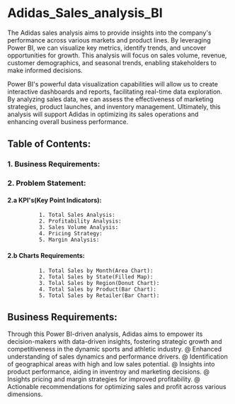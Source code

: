 # Adidas_Sales_analysis_BI

The Adidas sales analysis aims to provide insights into the company's performance across various markets and product lines. By leveraging Power BI, we can visualize key metrics, identify trends, and uncover opportunities for growth. This analysis will focus on sales volume, revenue, customer demographics, and seasonal trends, enabling stakeholders to make informed decisions.

Power BI's powerful data visualization capabilities will allow us to create interactive dashboards and reports, facilitating real-time data exploration. By analyzing sales data, we can assess the effectiveness of marketing strategies, product launches, and inventory management. Ultimately, this analysis will support Adidas in optimizing its sales operations and enhancing overall business performance.

## Table of Contents:
   ### 1. Business Requirements:
   ### 2. Problem Statement:
   #### 2.a KPI's(Key Point Indicators):
              1. Total Sales Analysis:
              2. Profitability Analysis:
              3. Sales Volume Analysis:
              4. Pricing Strategy:
              5. Margin Analysis:
   #### 2.b Charts Requirements:
              1. Total Sales by Month(Area Chart):
              2. Total Sales by State(Filled Map):
              3. Tolal Sales by Region(Donut Chart):
              4. Total Sales by Product(Bar Chart):
              5. Total Sales by Retailer(Bar Chart):
## Business Requirements:

Through this Power BI-driven analysis, Adidas aims to empower its decision-makers with data-driven insights, fostering strategic growth and competitiveness in the dynamic sports and athletic industry.
@ Enhanced understanding of sales dynamics and performance drivers.
@ Identification of geographical areas with high and low sales potential.
@ Insights into product performance, aiding in inventroy and marketing decisions.
@ Insights pricing and margin strategies for improved profitability.
@ Actionable recommendations for optimizing sales and profit across various dimensions.

















              
                 
